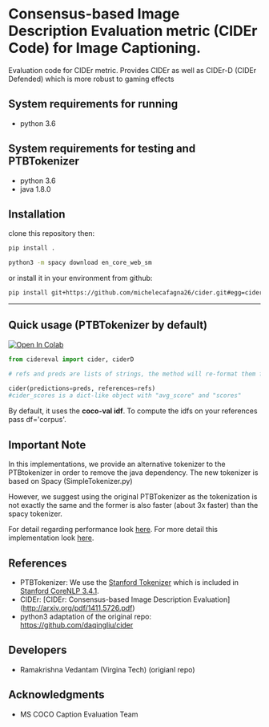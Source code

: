 Consensus-based Image Description Evaluation metric (CIDEr Code) for Image Captioning.
===================

Evaluation code for CIDEr metric. Provides CIDEr as well as
CIDEr-D (CIDEr Defended) which is more robust to gaming effects

## System requirements for running ##
- python 3.6 

## System requirements for testing and PTBTokenizer
- python 3.6
- java 1.8.0

## Installation

clone this repository then:

```bash
pip install .

python3 -m spacy download en_core_web_sm

```

or install it in your environment from github:

```bash
pip install git+https://github.com/michelecafagna26/cider.git#egg=cidereval
```

***


## Quick usage (PTBTokenizer by default)

[![Open In Colab](https://colab.research.google.com/assets/colab-badge.svg)](https://colab.research.google.com/drive/1x6YNmHz87mwX6fmZwjbsRpCJcvbzbmst?authuser=1#scrollTo=QVHvbzgugq6D)

```python
from cidereval import cider, ciderD

# refs and preds are lists of strings, the method will re-format them for you

cider(predictions=preds, references=refs)
#cider_scores is a dict-like object with "avg_score" and "scores"

```
By default, it uses the **coco-val idf**. To compute the idfs on your references pass df='corpus'.


## Important Note

In this implementations, we provide an alternative tokenizer to the PTBtokenizer in order to remove the java dependency.
The new tokenizer is based on Spacy (SimpleTokenizer.py)

However, we suggest using the original PTBTokenizer as the tokenization is not exactly the same and the former is also faster (about 3x faster) than the spacy tokenizer.

For detail regarding performance look [here](important_note.md).
For more detail this implementation look [here](detail.md).

## References ##

- PTBTokenizer: We use the [Stanford Tokenizer](http://nlp.stanford.edu/software/tokenizer.shtml) which is included in [Stanford CoreNLP 3.4.1](http://nlp.stanford.edu/software/corenlp.shtml).
- CIDEr: [CIDEr: Consensus-based Image Description Evaluation] (http://arxiv.org/pdf/1411.5726.pdf)
- python3 adaptation of the original repo: https://github.com/daqingliu/cider

## Developers ##
- Ramakrishna Vedantam (Virgina Tech) (origianl repo)

## Acknowledgments ##
- MS COCO Caption Evaluation Team
